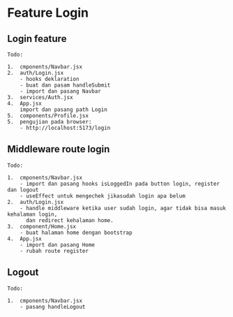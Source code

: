 # Feature Login

## Login feature

    Todo:

    1.  cmponents/Navbar.jsx
    2.  auth/Login.jsx
        - hooks deklaration
        - buat dan pasam handleSubmit
        - import dan pasang Navbar
    3.  services/Auth.jsx
    4.  App.jsx
        import dan pasang path Login
    5.  components/Profile.jsx
    5.  pengujian pada browser:
        - http://localhost:5173/login

## Middleware route login

    Todo:

    1.  cmponents/Navbar.jsx
        - import dan pasang hooks isLoggedIn pada button login, register dan logout
        - useEffect untuk mengechek jikasudah login apa belum
    2.  auth/Login.jsx
        - handle middleware ketika user sudah login, agar tidak bisa masuk kehalaman login,
          dan redirect kehalaman home.
    3.  component/Home.jsx
        - buat halaman home dengan bootstrap
    4.  App.jsx
        - import dan pasang Home
        - rubah route register

## Logout

    Todo:

    1.  cmponents/Navbar.jsx
        - pasang handleLogout